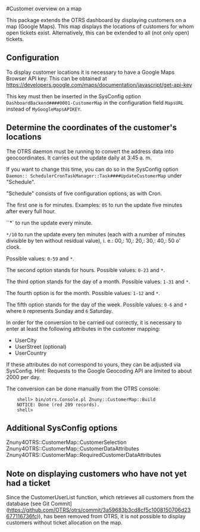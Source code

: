 #Customer overview on a map

This package extends the OTRS dashboard by displaying customers on a map (Google Maps).
This map displays the locations of customers for whom open tickets exist. Alternatively, this can be extended to all (not only open) tickets.

## Configuration

To display customer locations it is necessary to have a Google Maps Browser API key.
This can be obtained at https://developers.google.com/maps/documentation/javascript/get-api-key

This key must then be inserted in the SysConfig option `DashboardBackend####0001-CustomerMap` in the configuration field `MapsURL` instead of `MyGoogleMapsAPIKEY`.

## Determine the coordinates of the customer's locations

The OTRS daemon must be running to convert the address data into geocoordinates. It carries out the update daily at 3:45 a. m.

If you want to change this time, you can do so in the SysConfig option `Daemon:: SchedulerCronTaskManager::Task####UpdateCustomerMap` under "Schedule".

"Schedule" consists of five configuration options, as with Cron.

The first one is for minutes.
Examples:
`05` to run the update five minutes after every full hour.

``*` to run the update every minute.

`*/10` to run the update every ten minutes (each with a number of minutes divisible by ten without residual value), i. e.: 00,: 10,: 20,: 30,: 40,: 50 o' clock.

Possible values: `0-59` and `*`.

The second option stands for hours. Possible values: `0-23` and `*`.

The third option stands for the day of a month. Possible values: `1-31` and `*`.

The fourth option is for the month. Possible values: `1-12` and `*`.

The fifth option stands for the day of the week. Possible values: `0-6` and `*` where `0` represents Sunday and `6` Saturday.

In order for the conversion to be carried out correctly, it is necessary to
enter at least the following attributes in the customer mapping:

 - UserCity
 - UserStreet (optional)
 - UserCountry

If these attributes do not correspond to yours, they can be adjusted via SysConfig.
Hint:
Requests to the Google Geocoding API are limited to about 2000 per day.

The conversion can be done manually from the OTRS console:

```
    shell> bin/otrs.Console.pl Znuny::CustomerMap::Build
    NOTICE: Done (red 209 records).
    shell>
```

## Additional SysConfig options

 Znuny4OTRS::CustomerMap::CustomerSelection
 Znuny4OTRS::CustomerMap::CustomerDataAttributes
 Znuny4OTRS::CustomerMap::RequiredCustomerDataAttributes

## Note on displaying customers who have not yet had a ticket
Since the CustomerUserList function, which retrieves all customers from the database (see Git Commit](https://github.com/OTRS/otrs/commit/3a59683b3cd8cf5c1008150706d23677116736fc)), has been removed from OTRS, it is not possible to display customers without ticket allocation on the map.
